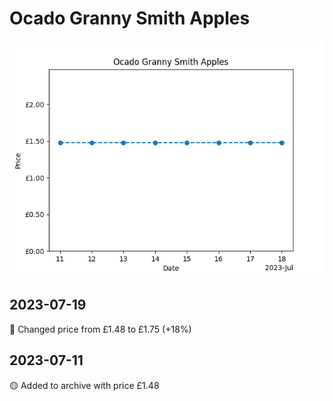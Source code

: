 # Ocado Granny Smith Apples
![](charts/product-64863011.png)
## 2023-07-19
🔴 Changed price from £1.48 to £1.75 (+18%)
## 2023-07-11
🟡 Added to archive with price £1.48